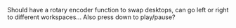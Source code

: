 Should have a rotary encoder function to swap desktops, can go left or right to different workspaces...
Also press down to play/pause?
